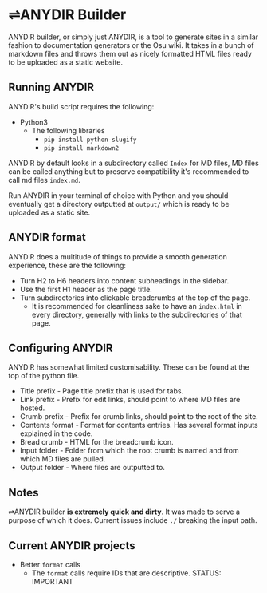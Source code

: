# ⇌ANYDIR Builder

ANYDIR builder, or simply just ANYDIR, is a tool to generate sites in a similar fashion to documentation generators or the Osu wiki. It takes in a bunch of markdown files and throws them out as nicely formatted HTML files ready to be uploaded as a static website.

## Running ANYDIR

ANYDIR's build script requires the following:
- Python3
    - The following libraries
        - ``pip install python-slugify``
        - ``pip install markdown2``

ANYDIR by default looks in a subdirectory called ``Index`` for MD files, MD files can be called anything but to preserve compatibility it's recommended to call md files ``index.md``.

Run ANYDIR in your terminal of choice with Python and you should eventually get a directory outputted at ``output/`` which is ready to be uploaded as a static site.

## ANYDIR format

ANYDIR does a multitude of things to provide a smooth generation experience, these are the following:

- Turn H2 to H6 headers into content subheadings in the sidebar.
- Use the first H1 header as the page title.
- Turn subdirectories into clickable breadcrumbs at the top of the page.
    - It is recommended for cleanliness sake to have an ``index.html`` in every directory, generally with links to the subdirectories of that page.

## Configuring ANYDIR

ANYDIR has somewhat limited customisability. These can be found at the top of the python file.

- Title prefix - Page title prefix that is used for tabs.
- Link prefix - Prefix for edit links, should point to where MD files are hosted.
- Crumb prefix - Prefix for crumb links, should point to the root of the site.
- Contents format - Format for contents entries. Has several format inputs explained in the code.
- Bread crumb - HTML for the breadcrumb icon.
- Input folder - Folder from which the root crumb is named and from which MD files are pulled.
- Output folder - Where files are outputted to.

## Notes

⇌ANYDIR builder **is extremely quick and dirty**. It was made to serve a purpose of which it does. Current issues include ``./`` breaking the input path.

## Current ANYDIR projects

- Better ``format`` calls
    - The ``format`` calls require IDs that are descriptive. STATUS: IMPORTANT
